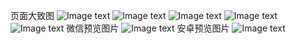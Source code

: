 页面大致图
![Image text](http://39.107.56.148/image/show1.png)
![Image text](http://39.107.56.148/image/show2.png)
![Image text](http://39.107.56.148/image/show3.png)
![Image text](http://39.107.56.148/image/show4.png)
![Image text](http://39.107.56.148/image/show5.png)
微信预览图片
![Image text](http://39.107.56.148/image/h5.png)
安卓预览图片
![Image text](http://39.107.56.148/image/android.png)